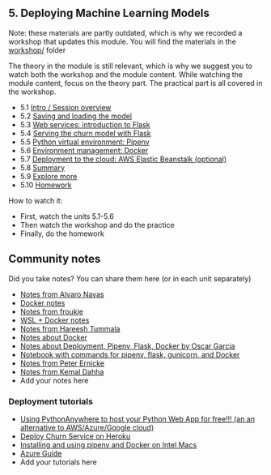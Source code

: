 ## 5. Deploying Machine Learning Models

Note: these materials are partly outdated, which
is why we recorded a workshop that updates this module.
You will find the materials in the [workshop/](workshop/) folder

The theory in the module is still relevant, which is why we suggest you
to watch both the workshop and the module content. While watching 
the module content, focus on the theory part. The practical 
part is all covered in the workshop. 


- 5.1 [Intro / Session overview](01-intro.md)
- 5.2 [Saving and loading the model](02-pickle.md)
- 5.3 [Web services: introduction to Flask](03-flask-intro.md)
- 5.4 [Serving the churn model with Flask](04-flask-deployment.md)
- 5.5 [Python virtual environment: Pipenv](05-pipenv.md)
- 5.6 [Environment management: Docker](06-docker.md)
- 5.7 [Deployment to the cloud: AWS Elastic Beanstalk (optional)](07-aws-eb.md)
- 5.8 [Summary](08-summary.md)
- 5.9 [Explore more](09-explore-more.md)
- 5.10 [Homework](homework.md)


How to watch it:

- First, watch the units 5.1-5.6 
- Then watch the workshop and do the practice 
- Finally, do the homework


## Community notes

Did you take notes? You can share them here (or in each unit separately)

* [Notes from Alvaro Navas](https://github.com/ziritrion/ml-zoomcamp/blob/main/notes/05a_deployment.md)
* [Docker notes](https://github.com/ayoub-berdeddouch/mlbookcamp-homeworks/blob/main/Deployment/README.md)
* [Notes from froukje](https://github.com/froukje/ml-zoomcamp/blob/main/week5/lecture/Lecture_5_deploying_ml_models.ipynb)
* [WSL + Docker notes](https://github.com/MemoonaTahira/MLZoomcamp2022/blob/main/Notes/Week_5-flask_and_docker_for_deployment/readme.md)
* [Notes from Hareesh Tummala](https://github.com/tummala-hareesh/ml_zoomcamp_ht/blob/main/notes/week-5-notes.md)
* [Notes about Docker](https://github.com/shayansm2/eng-notebook/tree/main/docker)
* [Notes about Deployment, Pipenv, Flask, Docker by Oscar Garcia](https://github.com/ozkary/machine-learning-engineering/tree/main/05-deployment)
* [Notebook with commands for pipenv, flask, gunicorn, and Docker](https://github.com/javier-cp6/ml-zoomcamp/blob/main/05-deployment/05-train-churn-model.ipynb)
* [Notes from Peter Ernicke](https://knowmledge.com/category/courses/ml-zoomcamp/model-deployment/)
* [Notes from Kemal Dahha](https://github.com/kemaldahha/machine-learning-course/blob/main/week_5_notes.ipynb)
* Add your notes here

### Deployment tutorials

* [Using PythonAnywhere to host your Python Web App for free!!! (an an alternative to AWS/Azure/Google cloud)](https://github.com/nindate/ml-zoomcamp-exercises/blob/main/how-to-use-pythonanywhere.md)
* [Deploy Churn Service on Heroku](https://github.com/razekmaiden/churn_service_heroku.git)
* [Installing and using pipenv and Docker on Intel Macs](https://github.com/ziritrion/ml-zoomcamp/blob/main/notes/05b_virtenvs.md)
* [Azure Guide](https://github.com/yusyel/guides/tree/master/azure#1-creating-azure-account)
* Add your tutorials here

